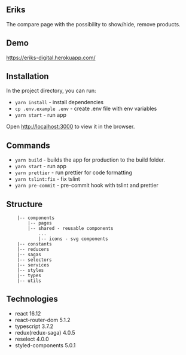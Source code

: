 ## Eriks

The compare page with the possibility to show/hide, remove products.

## Demo

https://eriks-digital.herokuapp.com/

## Installation

In the project directory, you can run:

- `yarn install` - install dependencies
- `cp .env.example .env` - create .env file with env variables
- `yarn start` - run app

Open [http://localhost:3000](http://localhost:3000) to view it in the browser.

## Commands

- `yarn build` - builds the app for production to the build folder.
- `yarn start` - run app
- `yarn prettier` - run prettier for code formatting
- `yarn tslint:fix` - fix tslint
- `yarn pre-commit` - pre-commit hook with tslint and prettier

## Structure

```|-- actions
    |-- components
        |-- pages
        |-- shared - reusable components
            ...
            |-- icons - svg components
    |-- constants
    |-- reducers
    |-- sagas
    |-- selectors
    |-- services
    |-- styles
    |-- types
    |-- utils
```

## Technologies

- react 16.12
- react-router-dom 5.1.2
- typescript 3.7.2
- redux(redux-saga) 4.0.5
- reselect 4.0.0
- styled-components 5.0.1

